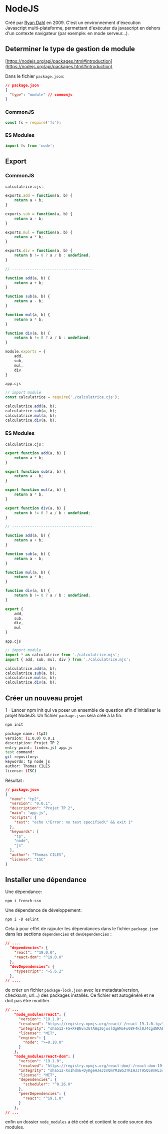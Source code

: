 # NodeJS

Créé par [Ryan Dahl](https://en.wikipedia.org/wiki/Ryan_Dahl) en 2009.
C'est un environnement d'éxecution Javascript multi-plateforme, permettant d'exécuter du javascript en dehors d'un contexte navigateur
(par exemple: en mode serveur...).

## Determiner le type de gestion de module
[https://nodejs.org/api/packages.html#introduction](https://nodejs.org/api/packages.html#introduction)

Dans le fichier `package.json`:
```json
// package.json
{
  "type": "module" // commonjs
} 
``` 

### CommonJS
```js
const fs = require('fs');
```

### ES Modules
```js
import fs from 'node';
```

## Export

### CommonJS
`calculatrice.cjs` : 
```js
exports.add = function(a, b) {
    return a + b;
}

exports.sub = function(a, b) {
    return a - b;
}

exports.mul = function(a, b) {
    return a * b;
}

exports.div = function(a, b) {
    return b != 0 ? a / b : undefined;
}

// ------------------------------------

function add(a, b) {
    return a + b;
}

function sub(a, b) {
    return a - b;
}

function mul(a, b) {
    return a * b;
}

function div(a, b) {
    return b != 0 ? a / b : undefined;
}

module.exports = {
    add,
    sub,
    mul,
    div
}
```

`app.cjs`

```js
// import module
const calculatrice = require('./calculatrice.cjs');

calculatrice.add(a, b);
calculatrice.sub(a, b);
calculatrice.mul(a, b);
calculatrice.div(a, b);
```

### ES Modules
`calculatrice.cjs` : 
```js
export function add(a, b) {
    return a + b;
}

export function sub(a, b) {
    return a - b;
}

export function mul(a, b) {
    return a * b;
}

export function div(a, b) {
    return b != 0 ? a / b : undefined;
}

// ------------------------------------

function add(a, b) {
    return a + b;
}

function sub(a, b) {
    return a - b;
}

function mul(a, b) {
    return a * b;
}

function div(a, b) {
    return b != 0 ? a / b : undefined;
}

export {
    add,
    sub,
    div,
    mul
}
```

`app.cjs`

```js
// import module
import * as calculatrice from './calculatrice.mjs';
import { add, sub, mul, div } from './calculatrice.mjs';

calculatrice.add(a, b);
calculatrice.sub(a, b);
calculatrice.mul(a, b);
calculatrice.div(a, b);
```

## Créer un nouveau projet

1 - Lancer npm init qui va poser un ensemble de question afin d'initialiser le projet NodeJS. Un fichier `package.json` sera créé à la fin.

```bash
npm init

package name: (tp2)
version: (1.0.0) 0.0.1
description: Projet TP 2
entry point: (index.js) app.js
test command:
git repository:
keywords: tp node js
author: Thomas CILES
license: (ISC)
```

Résultat :
```json
// package.json
{
  "name": "tp2",
  "version": "0.0.1",
  "description": "Projet TP 2",
  "main": "app.js",
  "scripts": {
    "test": "echo \"Error: no test specified\" && exit 1"
  },
  "keywords": [
    "tp",
    "node",
    "js"
  ],
  "author": "Thomas CILES",
  "license": "ISC"
}
```

## Installer une dépendance

Une dépendance:

`npm i french-ssn`

Une dépendance de développement:

`npm i -D eslint` 

Cela à pour effet de rajouter les dépendances dans le fichier `package.json` dans les sections `dependencies` et `devDependencies` :

```json
// ....
  "dependencies": {
    "react": "^19.0.0",
    "react-dom": "^19.0.0"
  },
  "devDependencies": {
    "typescript": "~5.6.2"
  },
// ....  
```

de créer un fichier `package-lock.json` avec les metadata(version, checksum, url...) des packages installés. Ce fichier est autogénéré et ne doit pas être modifier.

```json
// ...
    "node_modules/react": {
      "version": "19.1.0",
      "resolved": "https://registry.npmjs.org/react/-/react-19.1.0.tgz",
      "integrity": "sha512-FS+XFBNvn3GTAWq26joslQgWNoFu08F4kl0J4CgdNKADkdSGXQyTCnKteIAJy96Br6YbpEU1LSzV5dYtjMkMDg==",
      "license": "MIT",
      "engines": {
        "node": ">=0.10.0"
      }
    },
    "node_modules/react-dom": {
      "version": "19.1.0",
      "resolved": "https://registry.npmjs.org/react-dom/-/react-dom-19.1.0.tgz",
      "integrity": "sha512-Xs1hdnE+DyKgeHJeJznQmYMIBG3TKIHJJT95Q58nHLSrElKlGQqDTR2HQ9fx5CN/Gk6Vh/kupBTDLU11/nDk/g==",
      "license": "MIT",
      "dependencies": {
        "scheduler": "^0.26.0"
      },
      "peerDependencies": {
        "react": "^19.1.0"
      }
    },
// ...    
```

enfin un dossier `node_modules` a été créé et contient le code source des modules.
